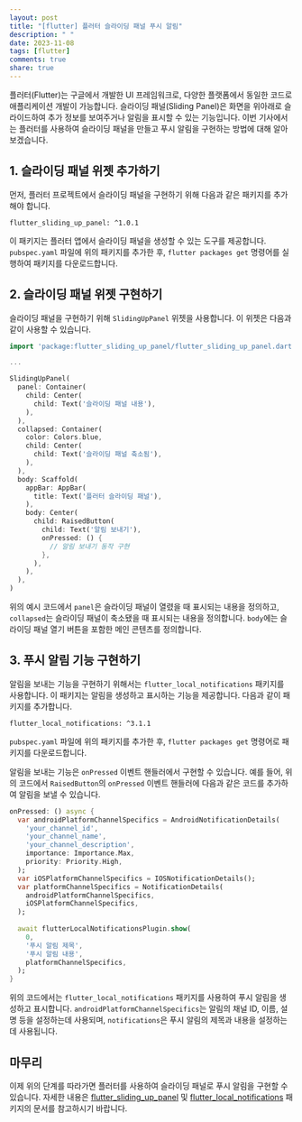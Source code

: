 ```yaml
---
layout: post
title: "[flutter] 플러터 슬라이딩 패널 푸시 알림"
description: " "
date: 2023-11-08
tags: [flutter]
comments: true
share: true
---
```


플러터(Flutter)는 구글에서 개발한 UI 프레임워크로, 다양한 플랫폼에서 동일한 코드로 애플리케이션 개발이 가능합니다. 슬라이딩 패널(Sliding Panel)은 화면을 위아래로 슬라이드하여 추가 정보를 보여주거나 알림을 표시할 수 있는 기능입니다. 이번 기사에서는 플러터를 사용하여 슬라이딩 패널을 만들고 푸시 알림을 구현하는 방법에 대해 알아보겠습니다.

## 1. 슬라이딩 패널 위젯 추가하기

먼저, 플러터 프로젝트에서 슬라이딩 패널을 구현하기 위해 다음과 같은 패키지를 추가해야 합니다.

```
flutter_sliding_up_panel: ^1.0.1
```

이 패키지는 플러터 앱에서 슬라이딩 패널을 생성할 수 있는 도구를 제공합니다. `pubspec.yaml` 파일에 위의 패키지를 추가한 후, `flutter packages get` 명령어를 실행하여 패키지를 다운로드합니다.

## 2. 슬라이딩 패널 위젯 구현하기

슬라이딩 패널을 구현하기 위해 `SlidingUpPanel` 위젯을 사용합니다. 이 위젯은 다음과 같이 사용할 수 있습니다.

```dart
import 'package:flutter_sliding_up_panel/flutter_sliding_up_panel.dart';

...

SlidingUpPanel(
  panel: Container(
    child: Center(
      child: Text('슬라이딩 패널 내용'),
    ),
  ),
  collapsed: Container(
    color: Colors.blue,
    child: Center(
      child: Text('슬라이딩 패널 축소됨'),
    ),
  ),
  body: Scaffold(
    appBar: AppBar(
      title: Text('플러터 슬라이딩 패널'),
    ),
    body: Center(
      child: RaisedButton(
        child: Text('알림 보내기'),
        onPressed: () {
          // 알림 보내기 동작 구현
        },
      ),
    ),
  ),
)
```

위의 예시 코드에서 `panel`은 슬라이딩 패널이 열렸을 때 표시되는 내용을 정의하고, `collapsed`는 슬라이딩 패널이 축소됐을 때 표시되는 내용을 정의합니다. `body`에는 슬라이딩 패널 열기 버튼을 포함한 메인 콘텐츠를 정의합니다.

## 3. 푸시 알림 기능 구현하기

알림을 보내는 기능을 구현하기 위해서는 `flutter_local_notifications` 패키지를 사용합니다. 이 패키지는 알림을 생성하고 표시하는 기능을 제공합니다. 다음과 같이 패키지를 추가합니다.

```
flutter_local_notifications: ^3.1.1
```

`pubspec.yaml` 파일에 위의 패키지를 추가한 후, `flutter packages get` 명령어로 패키지를 다운로드합니다.

알림을 보내는 기능은 `onPressed` 이벤트 핸들러에서 구현할 수 있습니다. 예를 들어, 위의 코드에서 `RaisedButton`의 `onPressed` 이벤트 핸들러에 다음과 같은 코드를 추가하여 알림을 보낼 수 있습니다.

```dart
onPressed: () async {
  var androidPlatformChannelSpecifics = AndroidNotificationDetails(
    'your_channel_id',
    'your_channel_name',
    'your_channel_description',
    importance: Importance.Max,
    priority: Priority.High,
  );
  var iOSPlatformChannelSpecifics = IOSNotificationDetails();
  var platformChannelSpecifics = NotificationDetails(
    androidPlatformChannelSpecifics,
    iOSPlatformChannelSpecifics,
  );
  
  await flutterLocalNotificationsPlugin.show(
    0,
    '푸시 알림 제목',
    '푸시 알림 내용',
    platformChannelSpecifics,
  );
}
```

위의 코드에서는 `flutter_local_notifications` 패키지를 사용하여 푸시 알림을 생성하고 표시합니다. `androidPlatformChannelSpecifics`는 알림의 채널 ID, 이름, 설명 등을 설정하는데 사용되며, `notifications`은 푸시 알림의 제목과 내용을 설정하는 데 사용됩니다.  

## 마무리

이제 위의 단계를 따라가면 플러터를 사용하여 슬라이딩 패널로 푸시 알림을 구현할 수 있습니다. 자세한 내용은 [flutter_sliding_up_panel](https://pub.dev/packages/flutter_sliding_up_panel) 및 [flutter_local_notifications](https://pub.dev/packages/flutter_local_notifications) 패키지의 문서를 참고하시기 바랍니다.